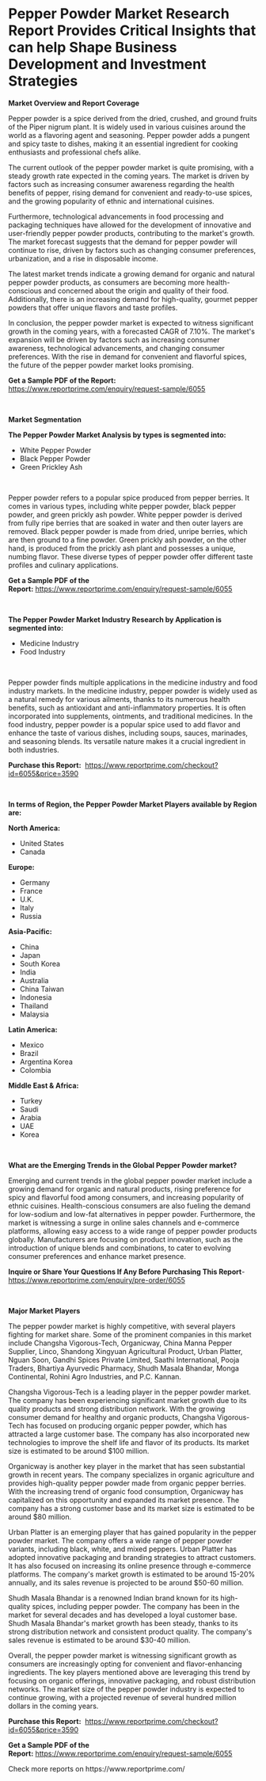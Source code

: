 <p><h1>Pepper Powder Market Research Report Provides Critical Insights that can help Shape Business Development and Investment Strategies</h1></p><p><strong>Market Overview and Report Coverage</strong></p>
<p><p>Pepper powder is a spice derived from the dried, crushed, and ground fruits of the Piper nigrum plant. It is widely used in various cuisines around the world as a flavoring agent and seasoning. Pepper powder adds a pungent and spicy taste to dishes, making it an essential ingredient for cooking enthusiasts and professional chefs alike.</p><p>The current outlook of the pepper powder market is quite promising, with a steady growth rate expected in the coming years. The market is driven by factors such as increasing consumer awareness regarding the health benefits of pepper, rising demand for convenient and ready-to-use spices, and the growing popularity of ethnic and international cuisines.</p><p>Furthermore, technological advancements in food processing and packaging techniques have allowed for the development of innovative and user-friendly pepper powder products, contributing to the market's growth. The market forecast suggests that the demand for pepper powder will continue to rise, driven by factors such as changing consumer preferences, urbanization, and a rise in disposable income.</p><p>The latest market trends indicate a growing demand for organic and natural pepper powder products, as consumers are becoming more health-conscious and concerned about the origin and quality of their food. Additionally, there is an increasing demand for high-quality, gourmet pepper powders that offer unique flavors and taste profiles.</p><p>In conclusion, the pepper powder market is expected to witness significant growth in the coming years, with a forecasted CAGR of 7.10%. The market's expansion will be driven by factors such as increasing consumer awareness, technological advancements, and changing consumer preferences. With the rise in demand for convenient and flavorful spices, the future of the pepper powder market looks promising.</p></p>
<p><strong>Get a Sample PDF of the Report:</strong> <a href="https://www.reportprime.com/enquiry/request-sample/6055">https://www.reportprime.com/enquiry/request-sample/6055</a></p>
<p>&nbsp;</p>
<p><strong>Market Segmentation</strong></p>
<p><strong>The Pepper Powder Market Analysis by types is segmented into:</strong></p>
<p><ul><li>White Pepper Powder</li><li>Black Pepper Powder</li><li>Green Prickley Ash</li></ul></p>
<p>&nbsp;</p>
<p><p>Pepper powder refers to a popular spice produced from pepper berries. It comes in various types, including white pepper powder, black pepper powder, and green prickly ash powder. White pepper powder is derived from fully ripe berries that are soaked in water and then outer layers are removed. Black pepper powder is made from dried, unripe berries, which are then ground to a fine powder. Green prickly ash powder, on the other hand, is produced from the prickly ash plant and possesses a unique, numbing flavor. These diverse types of pepper powder offer different taste profiles and culinary applications.</p></p>
<p><strong>Get a Sample PDF of the Report:</strong>&nbsp;<a href="https://www.reportprime.com/enquiry/request-sample/6055">https://www.reportprime.com/enquiry/request-sample/6055</a></p>
<p>&nbsp;</p>
<p><strong>The Pepper Powder Market Industry Research by Application is segmented into:</strong></p>
<p><ul><li>Medicine Industry</li><li>Food Industry</li></ul></p>
<p>&nbsp;</p>
<p><p>Pepper powder finds multiple applications in the medicine industry and food industry markets. In the medicine industry, pepper powder is widely used as a natural remedy for various ailments, thanks to its numerous health benefits, such as antioxidant and anti-inflammatory properties. It is often incorporated into supplements, ointments, and traditional medicines. In the food industry, pepper powder is a popular spice used to add flavor and enhance the taste of various dishes, including soups, sauces, marinades, and seasoning blends. Its versatile nature makes it a crucial ingredient in both industries.</p></p>
<p><strong>Purchase this Report:</strong>&nbsp; <a href="https://www.reportprime.com/checkout?id=6055&price=3590">https://www.reportprime.com/checkout?id=6055&price=3590</a></p>
<p>&nbsp;</p>
<p><strong>In terms of Region, the Pepper Powder Market Players available by Region are:</strong></p>
<p>
    <p> <strong> North America: </strong>
        <ul>
            <li>United States</li>
            <li>Canada</li>
        </ul>
        </p> 
    <p> <strong> Europe: </strong>
        <ul>
            <li>Germany</li>
            <li>France</li>
            <li>U.K.</li>
            <li>Italy</li>
            <li>Russia</li>
        </ul>
        </p> 
    <p> <strong> Asia-Pacific: </strong>
        <ul>
            <li>China</li>
            <li>Japan</li>
            <li>South Korea</li>
            <li>India</li>
            <li>Australia</li>
            <li>China Taiwan</li>
            <li>Indonesia</li>
            <li>Thailand</li>
            <li>Malaysia</li>
        </ul>
        </p> 
    <p> <strong> Latin America: </strong>
        <ul>
            <li>Mexico</li>
            <li>Brazil</li>
            <li>Argentina Korea</li>
            <li>Colombia</li>
        </ul>
        </p> 
    <p> <strong> Middle East & Africa: </strong>
        <ul>
            <li>Turkey</li>
            <li>Saudi</li>
            <li>Arabia</li>
            <li>UAE</li>
            <li>Korea</li>
        </ul>
    </p>
    </p>
<p>&nbsp;</p>
<p><strong>What are the Emerging Trends in the Global Pepper Powder market?</strong></p>
<p><p>Emerging and current trends in the global pepper powder market include a growing demand for organic and natural products, rising preference for spicy and flavorful food among consumers, and increasing popularity of ethnic cuisines. Health-conscious consumers are also fueling the demand for low-sodium and low-fat alternatives in pepper powder. Furthermore, the market is witnessing a surge in online sales channels and e-commerce platforms, allowing easy access to a wide range of pepper powder products globally. Manufacturers are focusing on product innovation, such as the introduction of unique blends and combinations, to cater to evolving consumer preferences and enhance market presence.</p></p>
<p><strong>Inquire or Share Your Questions If Any Before Purchasing This Report</strong>- <a href="https://www.reportprime.com/enquiry/pre-order/6055">https://www.reportprime.com/enquiry/pre-order/6055</a></p>
<p>&nbsp;</p>
<p><strong>Major Market Players</strong></p>
<p><p>The pepper powder market is highly competitive, with several players fighting for market share. Some of the prominent companies in this market include Changsha Vigorous-Tech, Organicway, China Manna Pepper Supplier, Linco, Shandong Xingyuan Agricultural Product, Urban Platter, Nguan Soon, Gandhi Spices Private Limited, Saathi International, Pooja Traders, Bhartiya Ayurvedic Pharmacy, Shudh Masala Bhandar, Monga Continental, Rohini Agro Industries, and P.C. Kannan.</p><p>Changsha Vigorous-Tech is a leading player in the pepper powder market. The company has been experiencing significant market growth due to its quality products and strong distribution network. With the growing consumer demand for healthy and organic products, Changsha Vigorous-Tech has focused on producing organic pepper powder, which has attracted a large customer base. The company has also incorporated new technologies to improve the shelf life and flavor of its products. Its market size is estimated to be around $100 million.</p><p>Organicway is another key player in the market that has seen substantial growth in recent years. The company specializes in organic agriculture and provides high-quality pepper powder made from organic pepper berries. With the increasing trend of organic food consumption, Organicway has capitalized on this opportunity and expanded its market presence. The company has a strong customer base and its market size is estimated to be around $80 million.</p><p>Urban Platter is an emerging player that has gained popularity in the pepper powder market. The company offers a wide range of pepper powder variants, including black, white, and mixed peppers. Urban Platter has adopted innovative packaging and branding strategies to attract customers. It has also focused on increasing its online presence through e-commerce platforms. The company's market growth is estimated to be around 15-20% annually, and its sales revenue is projected to be around $50-60 million.</p><p>Shudh Masala Bhandar is a renowned Indian brand known for its high-quality spices, including pepper powder. The company has been in the market for several decades and has developed a loyal customer base. Shudh Masala Bhandar's market growth has been steady, thanks to its strong distribution network and consistent product quality. The company's sales revenue is estimated to be around $30-40 million.</p><p>Overall, the pepper powder market is witnessing significant growth as consumers are increasingly opting for convenient and flavor-enhancing ingredients. The key players mentioned above are leveraging this trend by focusing on organic offerings, innovative packaging, and robust distribution networks. The market size of the pepper powder industry is expected to continue growing, with a projected revenue of several hundred million dollars in the coming years.</p></p>
<p><strong>Purchase this Report:</strong>&nbsp;&nbsp;<a href="https://www.reportprime.com/checkout?id=6055&price=3590">https://www.reportprime.com/checkout?id=6055&price=3590</a></p>
<p></p>
<p><strong>Get a Sample PDF of the Report:</strong>&nbsp;<a href="https://www.reportprime.com/enquiry/request-sample/6055">https://www.reportprime.com/enquiry/request-sample/6055</a></p>
<p>Check more reports on https://www.reportprime.com/</p>